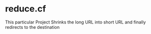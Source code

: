 # reduce.cf
This particular Project  Shrinks the long URL into short URL and finally redirects to the destination
